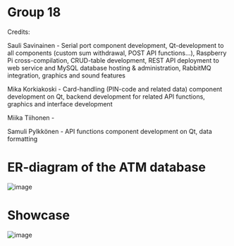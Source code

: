 # Group 18
Credits:

Sauli Savinainen - Serial port component development, Qt-development to all components (custom sum withdrawal, POST API functions...), Raspberry Pi cross-compilation, CRUD-table development, REST API deployment to web service and MySQL database hosting & administration, RabbitMQ integration, graphics and sound features

Mika Korkiakoski - Card-handling (PIN-code and related data) component development on Qt, backend development for related API functions, graphics and interface development

Miika Tiihonen - 

Samuli Pylkkönen - API functions component development on Qt, data formatting

# ER-diagram of the ATM database
![image](https://user-images.githubusercontent.com/87731856/232758358-d00e9a1e-7811-4578-a3de-22a5dc6705fa.png)

# Showcase
![image](https://user-images.githubusercontent.com/87731856/233630613-7da6348a-46cf-4542-b7de-87d91f3a82c0.png)
